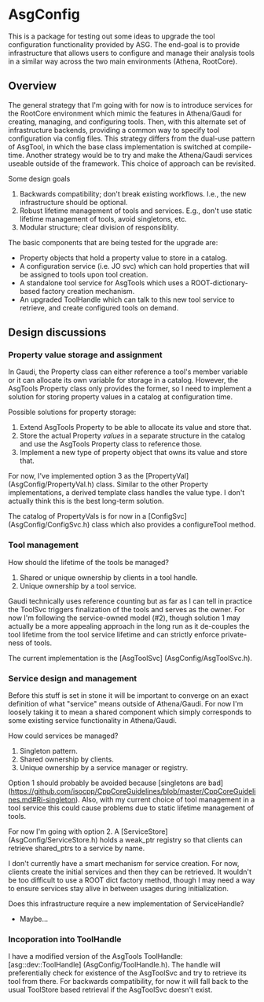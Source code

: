 # AsgConfig

This is a package for testing out some ideas to upgrade the tool configuration
functionality provided by ASG. The end-goal is to provide infrastructure that
allows users to configure and manage their analysis tools in a similar way
across the two main environments (Athena, RootCore).

## Overview

The general strategy that I'm going with for now is to introduce services for
the RootCore environment which mimic the features in Athena/Gaudi for creating,
managing, and configuring tools. Then, with this alternate set of infrastructure
backends, providing a common way to specify tool configuration via config files.
This strategy differs from the dual-use pattern of AsgTool, in which the base
class implementation is switched at compile-time. Another strategy would be to
try and make the Athena/Gaudi services useable outside of the framework. This
choice of approach can be revisited.

Some design goals
1. Backwards compatibility; don't break existing workflows. I.e., the new
   infrastructure should be optional.
2. Robust lifetime management of tools and services. E.g., don't use static
   lifetime management of tools, avoid singletons, etc.
3. Modular structure; clear division of responsiblity.

The basic components that are being tested for the upgrade are:
* Property objects that hold a property value to store in a catalog.
* A configuration service (i.e. JO svc) which can hold properties that will
  be assigned to tools upon tool creation.
* A standalone tool service for AsgTools which uses a ROOT-dictionary-based
  factory creation mechanism.
* An upgraded ToolHandle which can talk to this new tool service to retrieve,
  and create configured tools on demand.

## Design discussions

### Property value storage and assignment

In Gaudi, the Property class can either reference a tool's member variable or
it can allocate its own variable for storage in a catalog. However, the
AsgTools Property class only provides the former, so I need to implement a
solution for storing property values in a catalog at configuration time.

Possible solutions for property storage:
1. Extend AsgTools Property to be able to allocate its value and store that.
2. Store the actual Property _values_ in a separate structure in the catalog
   and use the AsgTools Property class to reference those.
3. Implement a new type of property object that owns its value and store that.

For now, I've implemented option 3 as the [PropertyVal] (AsgConfig/PropertyVal.h)
class. Similar to the other Property implementations, a derived template class
handles the value type. I don't actually think this is the best long-term
solution.

The catalog of PropertyVals is for now in a [ConfigSvc] (AsgConfig/ConfigSvc.h)
class which also provides a configureTool method.

### Tool management

How should the lifetime of the tools be managed?
1. Shared or unique ownership by clients in a tool handle.
2. Unique ownership by a tool service.

Gaudi technically uses reference counting but as far as I can tell in practice
the ToolSvc triggers finalization of the tools and serves as the owner. For now
I'm following the service-owned model (#2), though solution 1 may actually be
a more appealing approach in the long run as it de-couples the tool lifetime
from the tool service lifetime and can strictly enforce private-ness of tools.

The current implementation is the [AsgToolSvc] (AsgConfig/AsgToolSvc.h).

### Service design and management

Before this stuff is set in stone it will be important to converge on an exact
definition of what "service" means outside of Athena/Gaudi. For now I'm loosely
taking it to mean a shared component which simply corresponds to some existing
service functionality in Athena/Gaudi.

How could services be managed?
1. Singleton pattern.
2. Shared ownership by clients.
3. Unique ownership by a service manager or registry.

Option 1 should probably be avoided because
[singletons are bad] (https://github.com/isocpp/CppCoreGuidelines/blob/master/CppCoreGuidelines.md#Ri-singleton).
Also, with my current choice of tool management in a tool service this could
cause problems due to static lifetime management of tools.

For now I'm going with option 2. A [ServiceStore] (AsgConfig/ServiceStore.h)
holds a weak\_ptr registry so that clients can retrieve shared\_ptrs to a
service by name.

I don't currently have a smart mechanism for service creation. For now, clients
create the initial services and then they can be retrieved. It wouldn't be too
difficult to use a ROOT dict factory method, though I may need a way to ensure
services stay alive in between usages during initialization.

Does this infrastructure require a new implementation of ServiceHandle?
* Maybe...

### Incoporation into ToolHandle

I have a modified version of the AsgTools ToolHandle:
[asg::dev::ToolHandle] (AsgConfig/ToolHandle.h). The handle will
preferentially check for existence of the AsgToolSvc and try to retrieve its
tool from there. For backwards compatibility, for now it will fall back to the
usual ToolStore based retrieval if the AsgToolSvc doesn't exist.
